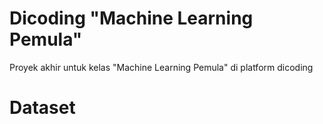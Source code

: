 # Dicoding "Machine Learning Pemula"
Proyek akhir untuk kelas "Machine Learning Pemula" di platform dicoding

# Dataset

